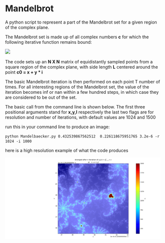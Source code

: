 # Mandelbrot
A python script to represent a part of the Mandelbrot set for a given region of the complex plane.

The Mandelbrot set is made up of all complex numbers **c** for which the following iterative function remains bound:

![](https://latex.codecogs.com/svg.image?\large&space;z_{n&plus;1}&space;=&space;z^{2}_n&space;&plus;&space;c)

The code sets up an **N X N** matrix of equidistantly sampled points from a square region of the complex plane, with side length **L** centered around the point
**c0 = x + y * i**

The basic Mandelbrot iteration is then performed on each point T number of times. For all interesting regions of the Mandelbrot set, the value of the iteration becomes inf or nan within a few hundred steps, in which case they are considered to be out of the set.

The basic call from the command line is shown below. The first three positional arguments stand for **x,y,l** respectively
the last two flags are for resolution and number of iterations, with default values are 1024 and 1500

run this in your command line to produce an image:

```console
python Mandelbaecker.py 0.432539867562512  0.226118675951765 3.2e-6 -r 1024 -i 1000

```

here is a high resolution example of what the code produces

![alt text](Fi.png)
